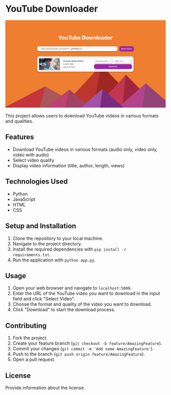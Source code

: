 # YouTube Downloader

![Design](design.png)

This project allows users to download YouTube videos in various formats and qualities.

## Features

- Download YouTube videos in various formats (audio only, video only, video with audio)
- Select video quality
- Display video information (title, author, length, views)

## Technologies Used

- Python
- JavaScript
- HTML
- CSS

## Setup and Installation

1. Clone the repository to your local machine.
2. Navigate to the project directory.
3. Install the required dependencies with `pip install -r requirements.txt`.
4. Run the application with `python app.py`.

## Usage

1. Open your web browser and navigate to `localhost:5000`.
2. Enter the URL of the YouTube video you want to download in the input field and click "Select Video".
3. Choose the format and quality of the video you want to download.
4. Click "Download" to start the download process.

## Contributing

1. Fork the project.
2. Create your feature branch (`git checkout -b feature/AmazingFeature`).
3. Commit your changes (`git commit -m 'Add some AmazingFeature'`).
4. Push to the branch (`git push origin feature/AmazingFeature`).
5. Open a pull request.

## License

Provide information about the license.